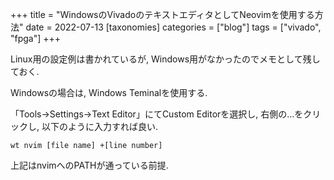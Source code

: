 +++
title = "WindowsのVivadoのテキストエディタとしてNeovimを使用する方法"
date = 2022-07-13
[taxonomies]
categories = ["blog"]
tags = ["vivado", "fpga"]
+++

Linux用の設定例は書かれているが, Windows用がなかったのでメモとして残しておく.

Windowsの場合は, Windows Teminalを使用する.

「Tools→Settings→Text Editor」にてCustom Editorを選択し, 右側の…をクリックし, 以下のように入力すれば良い.

```
wt nvim [file name] +[line number]
```

上記はnvimへのPATHが通っている前提.
